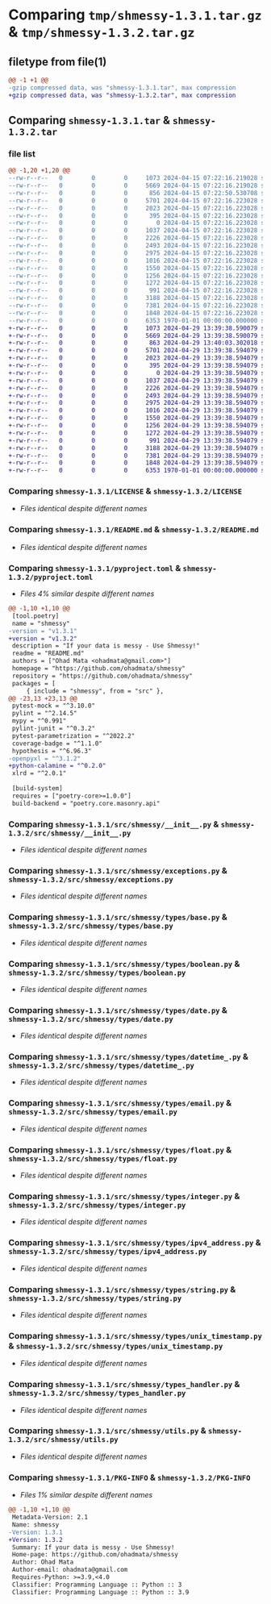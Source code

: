 # Comparing `tmp/shmessy-1.3.1.tar.gz` & `tmp/shmessy-1.3.2.tar.gz`

## filetype from file(1)

```diff
@@ -1 +1 @@
-gzip compressed data, was "shmessy-1.3.1.tar", max compression
+gzip compressed data, was "shmessy-1.3.2.tar", max compression
```

## Comparing `shmessy-1.3.1.tar` & `shmessy-1.3.2.tar`

### file list

```diff
@@ -1,20 +1,20 @@
--rw-r--r--   0        0        0     1073 2024-04-15 07:22:16.219028 shmessy-1.3.1/LICENSE
--rw-r--r--   0        0        0     5669 2024-04-15 07:22:16.219028 shmessy-1.3.1/README.md
--rw-r--r--   0        0        0      856 2024-04-15 07:22:50.530708 shmessy-1.3.1/pyproject.toml
--rw-r--r--   0        0        0     5701 2024-04-15 07:22:16.223028 shmessy-1.3.1/src/shmessy/__init__.py
--rw-r--r--   0        0        0     2023 2024-04-15 07:22:16.223028 shmessy-1.3.1/src/shmessy/exceptions.py
--rw-r--r--   0        0        0      395 2024-04-15 07:22:16.223028 shmessy-1.3.1/src/shmessy/schema.py
--rw-r--r--   0        0        0        0 2024-04-15 07:22:16.223028 shmessy-1.3.1/src/shmessy/types/__init__.py
--rw-r--r--   0        0        0     1037 2024-04-15 07:22:16.223028 shmessy-1.3.1/src/shmessy/types/base.py
--rw-r--r--   0        0        0     2226 2024-04-15 07:22:16.223028 shmessy-1.3.1/src/shmessy/types/boolean.py
--rw-r--r--   0        0        0     2493 2024-04-15 07:22:16.223028 shmessy-1.3.1/src/shmessy/types/date.py
--rw-r--r--   0        0        0     2975 2024-04-15 07:22:16.223028 shmessy-1.3.1/src/shmessy/types/datetime_.py
--rw-r--r--   0        0        0     1016 2024-04-15 07:22:16.223028 shmessy-1.3.1/src/shmessy/types/email.py
--rw-r--r--   0        0        0     1550 2024-04-15 07:22:16.223028 shmessy-1.3.1/src/shmessy/types/float.py
--rw-r--r--   0        0        0     1256 2024-04-15 07:22:16.223028 shmessy-1.3.1/src/shmessy/types/integer.py
--rw-r--r--   0        0        0     1272 2024-04-15 07:22:16.223028 shmessy-1.3.1/src/shmessy/types/ipv4_address.py
--rw-r--r--   0        0        0      991 2024-04-15 07:22:16.223028 shmessy-1.3.1/src/shmessy/types/string.py
--rw-r--r--   0        0        0     3188 2024-04-15 07:22:16.223028 shmessy-1.3.1/src/shmessy/types/unix_timestamp.py
--rw-r--r--   0        0        0     7381 2024-04-15 07:22:16.223028 shmessy-1.3.1/src/shmessy/types_handler.py
--rw-r--r--   0        0        0     1848 2024-04-15 07:22:16.223028 shmessy-1.3.1/src/shmessy/utils.py
--rw-r--r--   0        0        0     6353 1970-01-01 00:00:00.000000 shmessy-1.3.1/PKG-INFO
+-rw-r--r--   0        0        0     1073 2024-04-29 13:39:38.590079 shmessy-1.3.2/LICENSE
+-rw-r--r--   0        0        0     5669 2024-04-29 13:39:38.590079 shmessy-1.3.2/README.md
+-rw-r--r--   0        0        0      863 2024-04-29 13:40:03.302018 shmessy-1.3.2/pyproject.toml
+-rw-r--r--   0        0        0     5701 2024-04-29 13:39:38.594079 shmessy-1.3.2/src/shmessy/__init__.py
+-rw-r--r--   0        0        0     2023 2024-04-29 13:39:38.594079 shmessy-1.3.2/src/shmessy/exceptions.py
+-rw-r--r--   0        0        0      395 2024-04-29 13:39:38.594079 shmessy-1.3.2/src/shmessy/schema.py
+-rw-r--r--   0        0        0        0 2024-04-29 13:39:38.594079 shmessy-1.3.2/src/shmessy/types/__init__.py
+-rw-r--r--   0        0        0     1037 2024-04-29 13:39:38.594079 shmessy-1.3.2/src/shmessy/types/base.py
+-rw-r--r--   0        0        0     2226 2024-04-29 13:39:38.594079 shmessy-1.3.2/src/shmessy/types/boolean.py
+-rw-r--r--   0        0        0     2493 2024-04-29 13:39:38.594079 shmessy-1.3.2/src/shmessy/types/date.py
+-rw-r--r--   0        0        0     2975 2024-04-29 13:39:38.594079 shmessy-1.3.2/src/shmessy/types/datetime_.py
+-rw-r--r--   0        0        0     1016 2024-04-29 13:39:38.594079 shmessy-1.3.2/src/shmessy/types/email.py
+-rw-r--r--   0        0        0     1550 2024-04-29 13:39:38.594079 shmessy-1.3.2/src/shmessy/types/float.py
+-rw-r--r--   0        0        0     1256 2024-04-29 13:39:38.594079 shmessy-1.3.2/src/shmessy/types/integer.py
+-rw-r--r--   0        0        0     1272 2024-04-29 13:39:38.594079 shmessy-1.3.2/src/shmessy/types/ipv4_address.py
+-rw-r--r--   0        0        0      991 2024-04-29 13:39:38.594079 shmessy-1.3.2/src/shmessy/types/string.py
+-rw-r--r--   0        0        0     3188 2024-04-29 13:39:38.594079 shmessy-1.3.2/src/shmessy/types/unix_timestamp.py
+-rw-r--r--   0        0        0     7381 2024-04-29 13:39:38.594079 shmessy-1.3.2/src/shmessy/types_handler.py
+-rw-r--r--   0        0        0     1848 2024-04-29 13:39:38.594079 shmessy-1.3.2/src/shmessy/utils.py
+-rw-r--r--   0        0        0     6353 1970-01-01 00:00:00.000000 shmessy-1.3.2/PKG-INFO
```

### Comparing `shmessy-1.3.1/LICENSE` & `shmessy-1.3.2/LICENSE`

 * *Files identical despite different names*

### Comparing `shmessy-1.3.1/README.md` & `shmessy-1.3.2/README.md`

 * *Files identical despite different names*

### Comparing `shmessy-1.3.1/pyproject.toml` & `shmessy-1.3.2/pyproject.toml`

 * *Files 4% similar despite different names*

```diff
@@ -1,10 +1,10 @@
 [tool.poetry]
 name = "shmessy"
-version = "v1.3.1"
+version = "v1.3.2"
 description = "If your data is messy - Use Shmessy!"
 readme = "README.md"
 authors = ["Ohad Mata <ohadmata@gmail.com>"]
 homepage = "https://github.com/ohadmata/shmessy"
 repository = "https://github.com/ohadmata/shmessy"
 packages = [
     { include = "shmessy", from = "src" },
@@ -23,13 +23,13 @@
 pytest-mock = "^3.10.0"
 pylint = "^2.14.5"
 mypy = "^0.991"
 pylint-junit = "^0.3.2"
 pytest-parametrization = "^2022.2"
 coverage-badge = "^1.1.0"
 hypothesis = "^6.96.3"
-openpyxl = "^3.1.2"
+python-calamine = "^0.2.0"
 xlrd = "^2.0.1"
 
 [build-system]
 requires = ["poetry-core>=1.0.0"]
 build-backend = "poetry.core.masonry.api"
```

### Comparing `shmessy-1.3.1/src/shmessy/__init__.py` & `shmessy-1.3.2/src/shmessy/__init__.py`

 * *Files identical despite different names*

### Comparing `shmessy-1.3.1/src/shmessy/exceptions.py` & `shmessy-1.3.2/src/shmessy/exceptions.py`

 * *Files identical despite different names*

### Comparing `shmessy-1.3.1/src/shmessy/types/base.py` & `shmessy-1.3.2/src/shmessy/types/base.py`

 * *Files identical despite different names*

### Comparing `shmessy-1.3.1/src/shmessy/types/boolean.py` & `shmessy-1.3.2/src/shmessy/types/boolean.py`

 * *Files identical despite different names*

### Comparing `shmessy-1.3.1/src/shmessy/types/date.py` & `shmessy-1.3.2/src/shmessy/types/date.py`

 * *Files identical despite different names*

### Comparing `shmessy-1.3.1/src/shmessy/types/datetime_.py` & `shmessy-1.3.2/src/shmessy/types/datetime_.py`

 * *Files identical despite different names*

### Comparing `shmessy-1.3.1/src/shmessy/types/email.py` & `shmessy-1.3.2/src/shmessy/types/email.py`

 * *Files identical despite different names*

### Comparing `shmessy-1.3.1/src/shmessy/types/float.py` & `shmessy-1.3.2/src/shmessy/types/float.py`

 * *Files identical despite different names*

### Comparing `shmessy-1.3.1/src/shmessy/types/integer.py` & `shmessy-1.3.2/src/shmessy/types/integer.py`

 * *Files identical despite different names*

### Comparing `shmessy-1.3.1/src/shmessy/types/ipv4_address.py` & `shmessy-1.3.2/src/shmessy/types/ipv4_address.py`

 * *Files identical despite different names*

### Comparing `shmessy-1.3.1/src/shmessy/types/string.py` & `shmessy-1.3.2/src/shmessy/types/string.py`

 * *Files identical despite different names*

### Comparing `shmessy-1.3.1/src/shmessy/types/unix_timestamp.py` & `shmessy-1.3.2/src/shmessy/types/unix_timestamp.py`

 * *Files identical despite different names*

### Comparing `shmessy-1.3.1/src/shmessy/types_handler.py` & `shmessy-1.3.2/src/shmessy/types_handler.py`

 * *Files identical despite different names*

### Comparing `shmessy-1.3.1/src/shmessy/utils.py` & `shmessy-1.3.2/src/shmessy/utils.py`

 * *Files identical despite different names*

### Comparing `shmessy-1.3.1/PKG-INFO` & `shmessy-1.3.2/PKG-INFO`

 * *Files 1% similar despite different names*

```diff
@@ -1,10 +1,10 @@
 Metadata-Version: 2.1
 Name: shmessy
-Version: 1.3.1
+Version: 1.3.2
 Summary: If your data is messy - Use Shmessy!
 Home-page: https://github.com/ohadmata/shmessy
 Author: Ohad Mata
 Author-email: ohadmata@gmail.com
 Requires-Python: >=3.9,<4.0
 Classifier: Programming Language :: Python :: 3
 Classifier: Programming Language :: Python :: 3.9
```

